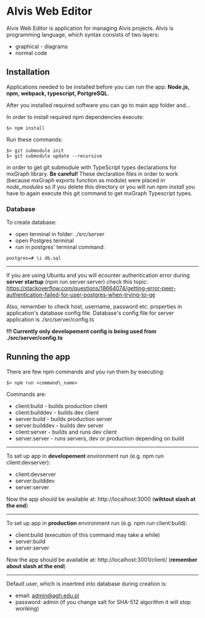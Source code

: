 # Alvis Web Editor
Alvis Web Editor is application for managing Alvis projects. Alvis is programming language, which syntax consists of two layers:
- graphical - diagrams
- normal code   

## Installation

Applications needed to be installed before you can run the app: **Node.js, npm, webpack, typescript, PortgreSQL**. 

After you installed required software you can go to main app folder and...

In order to install required npm dependencies execute:
```
$> npm install
```

Run these commands:
```
$> git submodule init
$> git submodule update --recursive
```
in order to get git submodule with TypeScript types declarations for mxGraph library.
**Be careful!** These declaration files in order to work (because mxGraph exports function as module) were placed in _node\_modules_ so if you delete this directory or you will run _npm install_ you have to again execute this git command to get mxGraph Typescript types.

### Database

To create database:
- open terminal in folder: _./src/server_
- open Postgres terminal
- run in postgres' terminal command: 
```
postgres=# \i db.sql
```

------------------------------------

If you are using Ubuntu and you will ecounter authentication error during **server startup** (npm run server:server) check this topic:
https://stackoverflow.com/questions/18664074/getting-error-peer-authentication-failed-for-user-postgres-when-trying-to-ge

Also, remember to check host, username, password etc. properties in application's database config file.
Database's config file for server application is ./src/server/config.ts

**!!! Currently only developement config is being used from ./src/server/config.ts**

## Running the app

There are few npm commands and you run them by executing:
```
$> npm run <command\_name>
```
Commands are:
- client:build - builds production client
- client:builddev - builds dev client
- server:build - builds production server
- server:builddev - builds dev server
- client:server - builds and runs dev client
- server:server - runs servers, dev or production depending on build

--------------------------------------

To set up app in **developement** environment run (e.g. npm run client:devserver):
- client:devserver
- server:builddev
- server:server

Now the app should be available at: http://localhost:3000 (**wihtout slash at the end**)

--------------------------------------

To set up app in **production** environment run (e.g. npm run client:build):
- client:build (execution of this command may take a while)
- server:build
- server:server

Now the app should be available at: http://localhost:3001/client/ (**remember about slash at the end**)

--------------------------------------

Default user, which is insertred into database during creation is:
- email: admin@agh.edu.pl
- password: admin (if you change salt for SHA-512 algorithm it will stop woriking)
